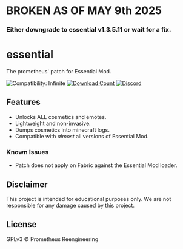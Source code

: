 # BROKEN AS OF MAY 9th 2025
### Either downgrade to essential v1.3.5.11 or wait for a fix.

# essential
The prometheus' patch for Essential Mod.

![Compatibility: Infinite](https://img.shields.io/badge/COMPATIBILITY-=<1.12_>=1.18-0?style=for-the-badge)
[![Download Count](https://img.shields.io/github/downloads/prometheusreengineering/essential/total?style=for-the-badge)](https://github.com/prometheusreengineering/essential/releases/)
[![Discord](https://img.shields.io/discord/1197794960985043034?style=for-the-badge&label=Discord&color=rgb(88%2C%20101%2C%20242)%20)](https://discord.gg/BFDWmPfmXg)

## Features
- Unlocks ALL cosmetics and emotes.
- Lightweight and non-invasive.
- Dumps cosmetics into minecraft logs.
- Compatible with *almost* all versions of Essential Mod.

### Known Issues
- Patch does not apply on Fabric against the Essential Mod loader.

## Disclaimer
This project is intended for educational purposes only. We are not responsible for any damage caused by this project.

## License
GPLv3 © Prometheus Reengineering
